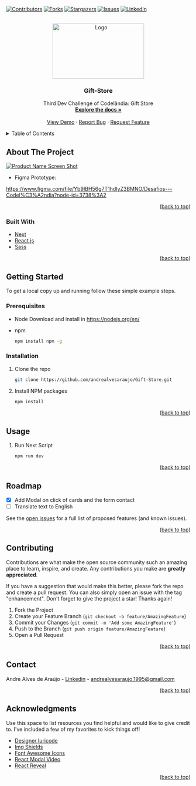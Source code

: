 <div id="top"></div>

[![Contributors][contributors-shield]][contributors-url]
[![Forks][forks-shield]][forks-url]
[![Stargazers][stars-shield]][stars-url]
[![Issues][issues-shield]][issues-url]
[![LinkedIn][linkedin-shield]][linkedin-url]

<br />
<div align="center">
  <a href="https://github.com/andrealvesaraujo/Gift-Store">
    <img src="https://user-images.githubusercontent.com/18336972/150545013-c8fd4282-6a00-43af-81e6-9f6604eb6b1c.png" alt="Logo" width="250" height="150">
  </a>
  
  <h3 align="center">Gift-Store</h3>

  <p align="center">
    Third Dev Challenge of Codelândia: Gift Store
    <br />
    <a href="https://github.com/andrealvesaraujo/Gift-Store"><strong>Explore the docs »</strong></a>
    <br />
    <br />
    <a href="https://gift-store-andrealvesaraujo.vercel.app/">View Demo</a>
    ·
    <a href="https://github.com/andrealvesaraujo/Gift-Store/issues">Report Bug</a>
    ·
    <a href="https://github.com/andrealvesaraujo/Gift-Store/issues">Request Feature</a>
  </p>
</div>


<details>
  <summary>Table of Contents</summary>
  <ol>
    <li>
      <a href="#about-the-project">About The Project</a>
      <ul>
        <li><a href="#built-with">Built With</a></li>
      </ul>
    </li>
    <li>
      <a href="#getting-started">Getting Started</a>
      <ul>
        <li><a href="#prerequisites">Prerequisites</a></li>
        <li><a href="#installation">Installation</a></li>
      </ul>
    </li>
    <li><a href="#usage">Usage</a></li>
    <li><a href="#roadmap">Roadmap</a></li>
    <li><a href="#contributing">Contributing</a></li>
    <li><a href="#contact">Contact</a></li>
    <li><a href="#acknowledgments">Acknowledgments</a></li>
  </ol>
</details>


## About The Project

[![Product Name Screen Shot][product-screenshot]](https://gift-store-andrealvesaraujo.vercel.app/)

* Figma Prototype:

https://www.figma.com/file/Yb9IBH56g7T1hdIyZ3BMNO/Desafios---Codel%C3%A2ndia?node-id=3738%3A2

<p align="right">(<a href="#top">back to top</a>)</p>


### Built With

* [Next](https://nextjs.org/)
* [React.js](https://reactjs.org/)
* [Sass](https://sass-lang.com/)

<p align="right">(<a href="#top">back to top</a>)</p>

## Getting Started

To get a local copy up and running follow these simple example steps.

### Prerequisites

* Node
  Download and install in https://nodejs.org/en/
  
* npm
  ```sh
  npm install npm -g
  ```

### Installation

1. Clone the repo
   ```sh
   git clone https://github.com/andrealvesaraujo/Gift-Store.git
   ```
   
2. Install NPM packages
   ```sh
   npm install
   ```
   
<p align="right">(<a href="#top">back to top</a>)</p>


## Usage

1. Run Next Script

    ```sh
    npm run dev
    ```

<p align="right">(<a href="#top">back to top</a>)</p>

## Roadmap

- [x] Add Modal on click of cards and the form contact
- [ ] Translate text to English

See the [open issues](https://github.com/andrealvesaraujo/Gift-Store/issues) for a full list of proposed features (and known issues).

<p align="right">(<a href="#top">back to top</a>)</p>

## Contributing

Contributions are what make the open source community such an amazing place to learn, inspire, and create. Any contributions you make are **greatly appreciated**.

If you have a suggestion that would make this better, please fork the repo and create a pull request. You can also simply open an issue with the tag "enhancement".
Don't forget to give the project a star! Thanks again!

1. Fork the Project
2. Create your Feature Branch (`git checkout -b feature/AmazingFeature`)
3. Commit your Changes (`git commit -m 'Add some AmazingFeature'`)
4. Push to the Branch (`git push origin feature/AmazingFeature`)
5. Open a Pull Request

<p align="right">(<a href="#top">back to top</a>)</p>

## Contact

Andre Alves de Araújo - [Linkedin](https://www.linkedin.com/in/andre-alves-araujo/) - andrealvesaraujo.1995@gmail.com

<p align="right">(<a href="#top">back to top</a>)</p>

## Acknowledgments

Use this space to list resources you find helpful and would like to give credit to. I've included a few of my favorites to kick things off!

* [Designer Iuricode](https://www.linkedin.com/in/iuricode/)
* [Img Shields](https://shields.io)
* [Font Awesome Icons](https://fontawesome.com/v5.15/how-to-use/on-the-web/using-with/react)
* [React Modal Video](https://www.npmjs.com/package/react-modal-video)
* [React Reveal](https://www.react-reveal.com/)

<p align="right">(<a href="#top">back to top</a>)</p>

[contributors-shield]: https://img.shields.io/github/contributors/andrealvesaraujo/Gift-Store.svg?style=for-the-badge
[contributors-url]: https://github.com/andrealvesaraujo/Gift-Store/graphs/contributors
[forks-shield]: https://img.shields.io/github/forks/andrealvesaraujo/Gift-Store.svg?style=for-the-badge
[forks-url]: https://github.com/andrealvesaraujo/Gift-Store/network/members
[stars-shield]: https://img.shields.io/github/stars/andrealvesaraujo/Gift-Store.svg?style=for-the-badge
[stars-url]: https://github.com/andrealvesaraujo/Gift-Store/stargazers
[issues-shield]: https://img.shields.io/github/issues/andrealvesaraujo/Gift-Store.svg?style=for-the-badge
[issues-url]: https://github.com/andrealvesaraujo/Gift-Store/issues
[linkedin-shield]: https://img.shields.io/badge/-LinkedIn-black.svg?style=for-the-badge&logo=linkedin&colorB=555
[linkedin-url]: https://www.linkedin.com/in/andre-alves-araujo/
[product-screenshot]: https://user-images.githubusercontent.com/18336972/135001642-34a9e1db-d13a-4998-9563-ab0e175d36d8.png

